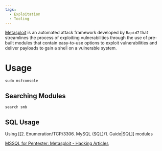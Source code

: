 ```yaml
---
tags:
  - Exploitation
  - Tooling
---
```

[Metasploit](https://www.metasploit.com/) is an automated attack framework developed by `Rapid7` that streamlines the process of exploiting vulnerabilities through the use of pre-built modules that contain easy-to-use options to exploit vulnerabilities and deliver payloads to gain a shell on a vulnerable system.
# Usage

```
sudo msfconsole
```

## Searching Modules 

```shell-session
search smb
```


## SQL Usage

Using [[2. Enumeration/TCP/3306. MySQL (SQL)/1. Guide|SQL]] modules

[MSSQL for Pentester: Metasploit - Hacking Articles](https://www.hackingarticles.in/mssql-for-pentester-metasploit/)